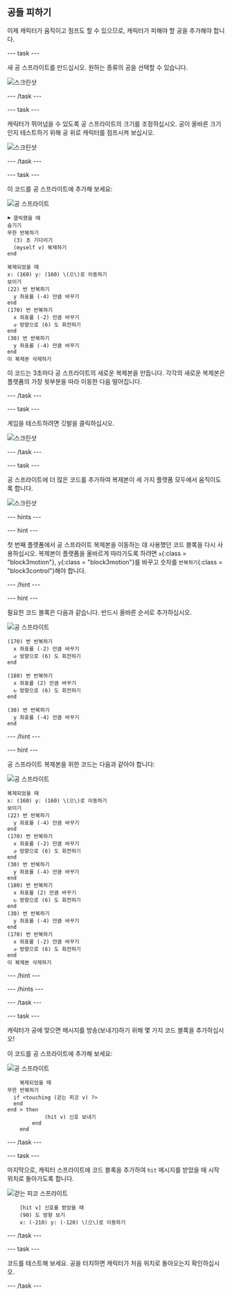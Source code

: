 ## 공들 피하기

이제 캐릭터가 움직이고 점프도 할 수 있으므로, 캐릭터가 피해야 할 공을 추가해야 합니다.

\--- task \---

새 공 스프라이트를 만드십시오. 원하는 종류의 공을 선택할 수 있습니다.

![스크린샷](images/dodge-balls.png)

\--- /task \---

\--- task \---

캐릭터가 뛰어넘을 수 있도록 공 스프라이트의 크기를 조정하십시오. 공이 올바른 크기인지 테스트하기 위해 공 위로 캐릭터를 점프시켜 보십시오.

![스크린샷](images/dodge-ball-resize.png)

\--- /task \---

\--- task \---

이 코드를 공 스프라이트에 추가해 보세요:

![공 스프라이트](images/ball_sprite.png)

```blocks3
⚑ 클릭했을 때
숨기기
무한 반복하기 
  (3) 초 기다리기
  (myself v) 복제하기
end
```

```blocks3
복제되었을 때
x: (160) y: (160) \(으\)로 이동하기
보이기
(22) 번 반복하기 
  y 좌표를 (-4) 만큼 바꾸기
end
(170) 번 반복하기 
  x 좌표를 (-2) 만큼 바꾸기
  ↺ 방향으로 (6) 도 회전하기
end
(30) 번 반복하기 
  y 좌표를 (-4) 만큼 바꾸기
end
이 복제본 삭제하기
```

이 코드는 3초마다 공 스프라이트의 새로운 복제본을 만듭니다. 각각의 새로운 복제본은 플랫폼의 가장 윗부분을 따라 이동한 다음 떨어집니다.

\--- /task \---

\--- task \---

게임을 테스트하려면 깃발을 클릭하십시오.

![스크린샷](images/dodge-ball-test.png)

\--- /task \---

\--- task \---

공 스프라이트에 더 많은 코드를 추가하여 복제본이 세 가지 플랫폼 모두에서 움직이도록 합니다.

![스크린샷](images/dodge-ball-more-motion.png)

\--- hints \---

\--- hint \---

첫 번째 플랫폼에서 공 스프라이트 복제본을 이동하는 데 사용했던 코드 블록을 다시 사용하십시오. 복제본이 플랫폼을 올바르게 따라가도록 하려면 `x`{:class = "block3motion"}, `y`{:class = "block3motion"}를 바꾸고 숫자를 `반복하기`{:class = "block3control"}해야 합니다.

\--- /hint \---

\--- hint \---

필요한 코드 블록은 다음과 같습니다. 반드시 올바른 순서로 추가하십시오.

![공 스프라이트](images/ball_sprite.png)

```blocks3
(170) 번 반복하기 
  x 좌표를 (-2) 만큼 바꾸기
  ↺ 방향으로 (6) 도 회전하기
end

(180) 번 반복하기 
  x 좌표를 (2) 만큼 바꾸기
  ↻ 방향으로 (6) 도 회전하기
end

(30) 번 반복하기 
  y 좌표를 (-4) 만큼 바꾸기
end
```

\--- /hint \---

\--- hint \---

공 스프라이트 복제본을 위한 코드는 다음과 같아야 합니다:

![공 스프라이트](images/ball_sprite.png)

```blocks3
복제되었을 때
x: (160) y: (160) \(으\)로 이동하기
보이기
(22) 번 반복하기 
  y 좌표를 (-4) 만큼 바꾸기
end
(170) 번 반복하기 
  x 좌표를 (-2) 만큼 바꾸기
  ↺ 방향으로 (6) 도 회전하기
end
(30) 번 반복하기 
  y 좌표를 (-4) 만큼 바꾸기
end
(180) 번 반복하기 
  x 좌표를 (2) 만큼 바꾸기
  ↻ 방향으로 (6) 도 회전하기
end
(30) 번 반복하기 
  y 좌표를 (-4) 만큼 바꾸기
end
(170) 번 반복하기 
  x 좌표를 (-2) 만큼 바꾸기
  ↺ 방향으로 (6) 도 회전하기
end
이 복제본 삭제하기
```

\--- /hint \---

\--- /hints \---

\--- /task \---

\--- task \---

캐릭터가 공에 맞으면 메시지를 방송(보내기)하기 위해 몇 가지 코드 블록을 추가하십시오!

이 코드를 공 스프라이트에 추가해 보세요:

![공 스프라이트](images/ball_sprite.png)

```blocks3
    복제되었을 때
무한 반복하기 
  if <touching (걷는 피코 v) ?>
  end
end > then
            (hit v) 신호 보내기
        end
    end
```

\--- /task \---

\--- task \---

마지막으로, 캐릭터 스프라이트에 코드 블록을 추가하여 `hit` 메시지를 받았을 때 시작 위치로 돌아가도록 합니다.

![걷는 피코 스프라이트](images/pico_walking_sprite.png)

```blocks3
    [hit v] 신호를 받았을 때
    (90) 도 방향 보기
    x: (-210) y: (-120) \(으\)로 이동하기
```

\--- /task \---

\--- task \---

코드를 테스트해 보세요. 공을 터치하면 캐릭터가 처음 위치로 돌아오는지 확인하십시오.

\--- /task \---